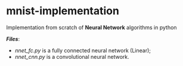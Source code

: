 # mnist-implementation

Implementation from scratch of **Neural Network** algorithms in python

***Files***:
- *nnet_fc.py* is a fully connected neural network (Linear);
- *nnet_cnn.py* is a convolutional neural network.

